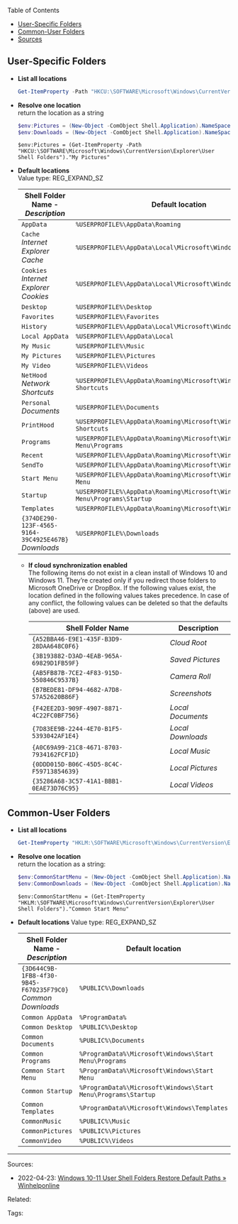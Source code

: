 Table of Contents
- [User-Specific Folders](#user-specific-folders)
- [Common-User Folders](#common-user-folders)
- [Sources](#sources)

## User-Specific Folders

- **List all locations**
    ```powershell
    Get-ItemProperty -Path "HKCU:\SOFTWARE\Microsoft\Windows\CurrentVersion\Explorer\User Shell Folders" | select * -Exclude "PS*"
    ```

- **Resolve one location**  
  return the location as a string
  ```powershell
  $env:Pictures = (New-Object -ComObject Shell.Application).NameSpace('shell:My Pictures').Self.Path
  $env:Downloads = (New-Object -ComObject Shell.Application).NameSpace('shell:::{374DE290-123F-4565-9164-39C4925E467B}').Self.Path
  ```
  `$env:Pictures = (Get-ItemProperty -Path "HKCU:\SOFTWARE\Microsoft\Windows\CurrentVersion\Explorer\User Shell Folders")."My Pictures"`


- **Default locations**  
  Value type: REG_EXPAND_SZ

    | Shell Folder Name - _Description_                         | Default location                                                              |
    | --------------------------------------------------------- | ----------------------------------------------------------------------------- |
    | `AppData`                                                 | `%USERPROFILE%\AppData\Roaming`                                               |
    | `Cache` <br> _Internet Explorer Cache_                    | `%USERPROFILE%\AppData\Local\Microsoft\Windows\INetCache`                     |
    | `Cookies` <br> _Internet Explorer Cookies_                | `%USERPROFILE%\AppData\Local\Microsoft\Windows\INetCookies`                   |
    | `Desktop`                                                 | `%USERPROFILE%\Desktop`                                                       |
    | `Favorites`                                               | `%USERPROFILE%\Favorites`                                                     |
    | `History`                                                 | `%USERPROFILE%\AppData\Local\Microsoft\Windows\History`                       |
    | `Local AppData`                                           | `%USERPROFILE%\AppData\Local`                                                 |
    | `My Music`                                                | `%USERPROFILE%\Music`                                                         |
    | `My Pictures`                                             | `%USERPROFILE%\Pictures`                                                      |
    | `My Video`                                                | `%USERPROFILE%\Videos`                                                        |
    | `NetHood` <br> _Network Shortcuts_                        | `%USERPROFILE%\AppData\Roaming\Microsoft\Windows\Network Shortcuts`           |
    | `Personal` <br> _Documents_                               | `%USERPROFILE%\Documents`                                                     |
    | `PrintHood`                                               | `%USERPROFILE%\AppData\Roaming\Microsoft\Windows\Printer Shortcuts`           |
    | `Programs`                                                | `%USERPROFILE%\AppData\Roaming\Microsoft\Windows\Start Menu\Programs`         |
    | `Recent`                                                  | `%USERPROFILE%\AppData\Roaming\Microsoft\Windows\Recent`                      |
    | `SendTo`                                                  | `%USERPROFILE%\AppData\Roaming\Microsoft\Windows\SendTo`                      |
    | `Start Menu`                                              | `%USERPROFILE%\AppData\Roaming\Microsoft\Windows\Start Menu`                  |
    | `Startup`                                                 | `%USERPROFILE%\AppData\Roaming\Microsoft\Windows\Start Menu\Programs\Startup` |
    | `Templates`                                               | `%USERPROFILE%\AppData\Roaming\Microsoft\Windows\Templates`                   |
    | `{374DE290-123F-4565-9164-39C4925E467B}` <br> _Downloads_ | `%USERPROFILE%\Downloads`                                                     |


  - **If cloud synchronization enabled**  
    The following items do not exist in a clean install of Windows 10 and Windows 11. They’re created only if you redirect those folders to Microsoft OneDrive or DropBox. If the following values exist, the location defined in the following values takes precedence. In case of any conflict, the following values can be deleted so that the defaults (above) are used.

    | Shell Folder Name                        | Description       |
    | ---------------------------------------- | ----------------- |
    | `{A52BBA46-E9E1-435F-B3D9-28DAA648C0F6}` | _Cloud Root_      |
    | `{3B193882-D3AD-4EAB-965A-69829D1FB59F}` | _Saved Pictures_  |
    | `{AB5FB87B-7CE2-4F83-915D-550846C9537B}` | _Camera Roll_     |
    | `{B7BEDE81-DF94-4682-A7D8-57A52620B86F}` | _Screenshots_     |
    | `{F42EE2D3-909F-4907-8871-4C22FC0BF756}` | _Local Documents_ |
    | `{7D83EE9B-2244-4E70-B1F5-5393042AF1E4}` | _Local Downloads_ |
    | `{A0C69A99-21C8-4671-8703-7934162FCF1D}` | _Local Music_     |
    | `{0DDD015D-B06C-45D5-8C4C-F59713854639}` | _Local Pictures_  |
    | `{35286A68-3C57-41A1-BBB1-0EAE73D76C95}` | _Local Videos_    |


## Common-User Folders

- **List all locations**  
    ```powershell
    Get-ItemProperty "HKLM:\SOFTWARE\Microsoft\Windows\CurrentVersion\Explorer\User Shell Folders" | select * -Exclude "PS*"
    ```

- **Resolve one location**  
  return the location as a string:
  ```powershell
  $env:CommonStartMenu = (New-Object -ComObject Shell.Application).NameSpace('shell:Common Start Menu').Self.Path
  $env:CommonDownloads = (New-Object -ComObject Shell.Application).NameSpace('shell:::{3D644C9B-1FB8-4f30-9B45-F670235F79C0}').Self.Path
  ```
  `$env:CommonStartMenu = (Get-ItemProperty "HKLM:\SOFTWARE\Microsoft\Windows\CurrentVersion\Explorer\User Shell Folders")."Common Start Menu"`


- **Default locations**
  Value type: REG_EXPAND_SZ

    | Shell Folder Name - _Description_                                | Default location                                              |
    | ---------------------------------------------------------------- | ------------------------------------------------------------- |
    | `{3D644C9B-1FB8-4f30-9B45-F670235F79C0}` <br> _Common Downloads_ | `%PUBLIC%\Downloads`                                          |
    | `Common AppData`                                                 | `%ProgramData%`                                               |
    | `Common Desktop`                                                 | `%PUBLIC%\Desktop`                                            |
    | `Common Documents`                                               | `%PUBLIC%\Documents`                                          |
    | `Common Programs`                                                | `%ProgramData%\Microsoft\Windows\Start Menu\Programs`         |
    | `Common Start Menu`                                              | `%ProgramData%\Microsoft\Windows\Start Menu`                  |
    | `Common Startup`                                                 | `%ProgramData%\Microsoft\Windows\Start Menu\Programs\Startup` |
    | `Common Templates`                                               | `%ProgramData%\Microsoft\Windows\Templates`                   |
    | `CommonMusic`                                                    | `%PUBLIC%\Music`                                              |
    | `CommonPictures`                                                 | `%PUBLIC%\Pictures`                                           |
    | `CommonVideo`                                                    | `%PUBLIC%\Videos`                                             |



---
Sources:
- 2022-04-23: [Windows 10-11 User Shell Folders Restore Default Paths » Winhelponline](https://www.winhelponline.com/blog/windows-10-shell-folders-paths-defaults-restore/)

Related:

Tags:
